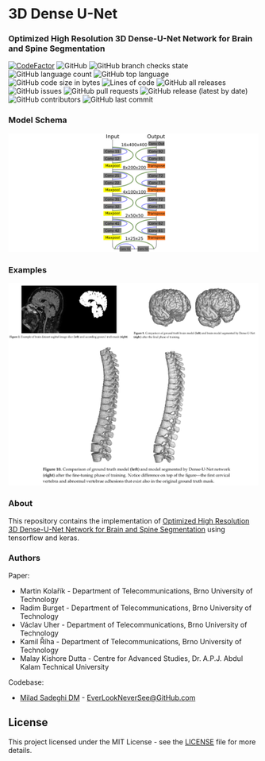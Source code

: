 # 3D Dense U-Net
### Optimized High Resolution 3D Dense-U-Net Network for Brain and Spine Segmentation


[![CodeFactor](https://www.codefactor.io/repository/github/everlookneversee/3d_dense-u-net/badge)](https://www.codefactor.io/repository/github/everlookneversee/3d_dense-u-net)
![GitHub](https://img.shields.io/github/license/EverLookNeverSee/3D_Dense-U-Net)
![GitHub branch checks state](https://img.shields.io/github/checks-status/EverLookNeverSee/3D_Dense-U-Net/main)
![GitHub language count](https://img.shields.io/github/languages/count/EverLookNeverSee/3D_Dense-U-Net)
![GitHub top language](https://img.shields.io/github/languages/top/EverLookNeverSee/3D_Dense-U-Net)
![GitHub code size in bytes](https://img.shields.io/github/languages/code-size/EverLookNeverSee/3D_Dense-U-Net)
![Lines of code](https://img.shields.io/tokei/lines/github/EverLookNeverSee/3D_Dense-U-Net)
![GitHub all releases](https://img.shields.io/github/downloads/EverLookNeverSee/3D_Dense-U-Net/total)
![GitHub issues](https://img.shields.io/github/issues-raw/EverLookNeverSee/3D_Dense-U-Net)
![GitHub pull requests](https://img.shields.io/github/issues-pr-raw/EverLookNeverSee/3D_Dense-U-Net)
![GitHub release (latest by date)](https://img.shields.io/github/v/release/EverLookNeverSee/3D_Dense-U-Net)
![GitHub contributors](https://img.shields.io/github/contributors/EverLookNeverSee/3D_Dense-U-Net)
![GitHub last commit](https://img.shields.io/github/last-commit/EverLookNeverSee/3D_Dense-U-Net)


### Model Schema
![](Data/3D%20Dense%20U-Net.png)

### Examples
![](Data/Examples.jpg)


### About
This repository contains the implementation of [Optimized High Resolution 3D Dense-U-Net Network for Brain and Spine Segmentation](https://www.mdpi.com/2076-3417/9/3/404)
using tensorflow and keras.


### Authors
Paper:
* Martin Kolařík - Department of Telecommunications, Brno University of Technology
* Radim Burget - Department of Telecommunications, Brno University of Technology
* Václav Uher - Department of Telecommunications, Brno University of Technology
* Kamil Říha - Department of Telecommunications, Brno University of Technology
* Malay Kishore Dutta - Centre for Advanced Studies, Dr. A.P.J. Abdul Kalam Technical University

Codebase:
* [Milad Sadeghi DM](https://elns.ir) - EverLookNeverSee@GitHub.com


## License
This project licensed under the MIT License - see the [LICENSE](LICENSE) file for more details.
